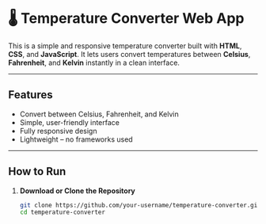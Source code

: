 # 🌡️ Temperature Converter Web App

This is a simple and responsive temperature converter built with **HTML**, **CSS**, and **JavaScript**. It lets users convert temperatures between **Celsius**, **Fahrenheit**, and **Kelvin** instantly in a clean interface.

---

##  Features

- Convert between Celsius, Fahrenheit, and Kelvin
-  Simple, user-friendly interface
- Fully responsive design
-  Lightweight – no frameworks used

---


##  How to Run

1. **Download or Clone the Repository**
   ```bash
   git clone https://github.com/your-username/temperature-converter.git
   cd temperature-converter


